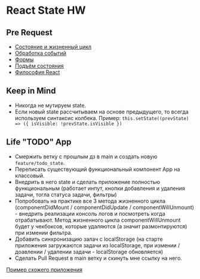# React State HW

## Pre Request
- [Состояние и жизненный цикл](https://ru.reactjs.org/docs/state-and-lifecycle.html)
- [Обработка событий](https://ru.reactjs.org/docs/handling-events.html)
- [Формы](https://ru.reactjs.org/docs/forms.html)
- [Подъём состояния](https://ru.reactjs.org/docs/lifting-state-up.html)
- [Философия React](https://ru.reactjs.org/docs/thinking-in-react.html)

## Keep in Mind
- Никогда не мутируем state.
- Если новый state рассчитываем на основе предыдущего, то всегда используем синтаксис колбека. Пример: ```this.setState((prevState) => ({ isVisible: !prevState.isVisible })```
 
## Life "TODO" App
- Смержить ветку с прошлым дз в main и создать новую `feature/todo_state`.
- Переписать существующий функциональный компонент App на классовый.
- Внедрить в него state и сделать приложение полностью функциональным (работает инпут, кнопки добавления и удаления задачи, тогла статуса задачи, фильтры)
- Попробовать на практике все 3 метода жизненного цикла (componentDidMount / componentDidUpdate / componentWillUnmount) - внедрить реализации консоль логов и посмотреть когда отрабатывают. Метод жизненного цикла componentWillUnmount будет у чекбоксов, которые удаляются (а значит размонтируются) при измении фильтра.
- Добавить синхронизацию залач с localStorage (на старте приложения загружаются задачи из localStorage, при измении / доавлении / удалении задачи - localStorage обновляется)
- Сделать Pull Request в main ветку и скинуть мне ссылку на него.

[Пример схожего приложения](https://github.com/fetchMachine/react-simple-todo)
